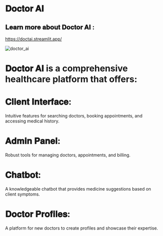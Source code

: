# 𝐃𝐨𝐜𝐭𝐨𝐫 𝐀𝐈 

## 𝐋𝐞𝐚𝐫𝐧 𝐦𝐨𝐫𝐞 𝐚𝐛𝐨𝐮𝐭 𝐃𝐨𝐜𝐭𝐨𝐫 𝐀𝐈 : 
https://doctai.streamlit.app/


![doctor_ai](https://github.com/user-attachments/assets/ae18cf65-deaf-46ed-8ec8-1481ccfc57e4)

# 𝐃𝐨𝐜𝐭𝐨𝐫 𝐀𝐈 is a comprehensive healthcare platform that offers:
# 𝐂𝐥𝐢𝐞𝐧𝐭 𝐈𝐧𝐭𝐞𝐫𝐟𝐚𝐜𝐞: 
Intuitive features for searching doctors, booking appointments, and accessing medical history.
# 𝐀𝐝𝐦𝐢𝐧 𝐏𝐚𝐧𝐞𝐥:
Robust tools for managing doctors, appointments, and billing.
# 𝐂𝐡𝐚𝐭𝐛𝐨𝐭:
A knowledgeable chatbot that provides medicine suggestions based on client symptoms.
# 𝐃𝐨𝐜𝐭𝐨𝐫 𝐏𝐫𝐨𝐟𝐢𝐥𝐞𝐬:
A platform for new doctors to create profiles and showcase their expertise.

